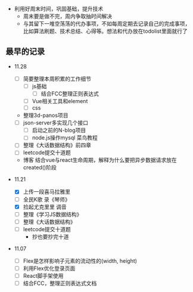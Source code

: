 + 利用好周末时间，巩固基础，提升技术
  - 周末要是做不完，周内争取抽时间解决
  - 与其留下一堆空荡荡的代办事项，不如每周定期去记录自己的完成事项，比如算法刷题、技术总结、心得等。想法和代办放在todolist里面就行了
## 最早的记录
+ 11.28
  - [ ] 简要整理本周积累的工作细节
    - [ ] js基础
      - [ ] 结合FCC整理正则表达式
    - [ ] Vue相关工具和element
    - [ ] css
  - 整理3d-panos项目
  - [ ] json-server多实现几个接口
    - [ ] 启动之前的N-blog项目
    - [ ] node.js操作mysql 菜鸟教程
  - [ ] 整理《大话数据结构》前四章
  - [ ] leetcode提交十道题
  - 博客 结合vue与react生命周期，解释为什么要把异步数据请求放在created()阶段


+ 11.21
  - [X] 上传一段喜马拉雅里
  - [ ] 全民K歌 录《琴师》
  - [x] 捡起尤克里里 调音
  - [ ] 整理《学习JS数据结构》
  - [ ] 整理《大话数据结构》
  - [ ] leetcode提交十道题
    - 抄也要抄完十道

+ 11.07
  - [ ] Flex是怎样影响子元素的流动性的(width, height)
  - [ ] 利用Flex优化登录页面
  - [ ] React脚手架使用
  - [ ] 结合FCC，整理正则表达式文档